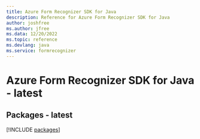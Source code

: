 ```yaml
---
title: Azure Form Recognizer SDK for Java
description: Reference for Azure Form Recognizer SDK for Java
author: joshfree
ms.author: jfree
ms.data: 12/20/2022
ms.topic: reference
ms.devlang: java
ms.service: formrecognizer
---
```

# Azure Form Recognizer SDK for Java - latest
## Packages - latest
[!INCLUDE [packages](form-recognizer-index.md)]